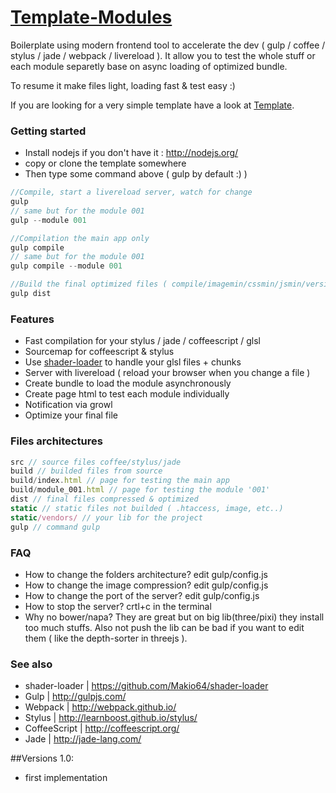 # [Template-Modules](https://github.com/Makio64/Template-Modules)

Boilerplate using modern frontend tool to accelerate the dev ( gulp / coffee / stylus / jade / webpack / livereload ). It allow you to test the whole stuff or each module separetly base on async loading of optimized bundle. 

To resume it make files light, loading fast & test easy :) 

If you are looking for a very simple template have a look at [Template](https://github.com/Makio64/Template).

### Getting started 

- Install nodejs if you don't have it : http://nodejs.org/
- copy or clone the template somewhere
- Then type some command above ( gulp by default :) )

```javascript
//Compile, start a livereload server, watch for change
gulp 
// same but for the module 001
gulp --module 001 

//Compilation the main app only
gulp compile
// same but for the module 001
gulp compile --module 001 

//Build the final optimized files ( compile/imagemin/cssmin/jsmin/versionning/etc.. )
gulp dist
```

### Features
- Fast compilation for your stylus / jade / coffeescript / glsl
- Sourcemap for coffeescript & stylus
- Use [shader-loader](https://github.com/Makio64/shader-loader) to handle your glsl files + chunks 
- Server with livereload ( reload your browser when you change a file )
- Create bundle to load the module asynchronously
- Create page html to test each module individually
- Notification via growl
- Optimize your final file

### Files architectures
```javascript
src // source files coffee/stylus/jade
build // builded files from source
build/index.html // page for testing the main app
build/module_001.html // page for testing the module '001'
dist // final files compressed & optimized 
static // static files not builded ( .htaccess, image, etc..)
static/vendors/ // your lib for the project
gulp // command gulp
```

### FAQ
- How to change the folders architecture? edit gulp/config.js
- How to change the image compression? edit gulp/config.js
- How to change the port of the server? edit gulp/config.js
- How to stop the server? crtl+c in the terminal
- Why no bower/napa? They are great but on big lib(three/pixi) they install too much stuffs. Also not push the lib can be bad if you want to edit them ( like the depth-sorter in threejs ).

### See also

- shader-loader | https://github.com/Makio64/shader-loader
- Gulp | http://gulpjs.com/
- Webpack | http://webpack.github.io/
- Stylus | http://learnboost.github.io/stylus/
- CoffeeScript | http://coffeescript.org/
- Jade | http://jade-lang.com/

##Versions
1.0:
- first implementation
